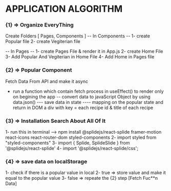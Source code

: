 # APPLICATION ALGORITHM
### {1} => Organize EveryThing
Create Folders [ Pages, Components ]
-- In Components --
1- create Popular file
2- create Vegiterian file

-- In Pages --
1- create Pages File & render it in App.js
2- create Home File
3- Add Popular And Vegiterian in Home File
4- Add Home in Pages file
<!-- we have

pages here which can is going to contain

all the pages so home

and then searched items and whatever is

going to come next and then

home contains veggie and popular which

are these two components -->
<!-- --------------------------------------- -->
### {2} => Popular Component
 Fetch Data From API and make it async
- run a function which contain fetch process in useEffect() to render only on begining the app
-- convert data to javaScript Object by using data.json() 
--- save data in state 
---- mapping on the popular state and return in DOM a div with key = each recipe id & title of each recipe
### {3} => Installation Search About All Of It
1- run this in terminal 
  --> npm install @splidejs/react-splide framer-motion react-icons react-router-dom styled-components
2- import styled from "styled-components"
3- import { Splide, SplideSlide } from '@splidejs/react-splide'
4- import '@splidejs/react-splide/css';
### {4} => save data on localStorage
1- check if there is a popular value in local
2- true => store value and make it equal to the popular value
3- false => repeate the {2} step [Fetch Fuc**n Data]